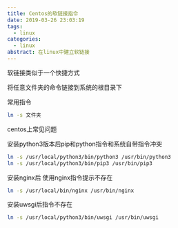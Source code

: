 ```yaml
---
title: Centos的软链接指令
date: 2019-03-26 23:03:19
tags:
  - linux
categories:
  - linux
abstract: 在linux中建立软链接
---
```


软链接类似于一个快捷方式

将任意文件夹的命令链接到系统的根目录下

常用指令

```bash
ln -s 文件夹
```

<!--more-->

centos上常见问题

安装python3版本后pip和python指令和系统自带指令冲突

```bash
ln -s /usr/local/python3/bin/python3 /usr/bin/python3
ln -s /usr/local/python3/bin/pip3 /usr/bin/pip3
```

安装nginx后 使用nginx指令提示不存在

```bash
ln -s /usr/local/bin/nginx /usr/bin/nginx
```

安装uwsgi后指令不存在

```bash
ln -s /usr/local/python3/bin/uwsgi /usr/bin/uwsgi
```

